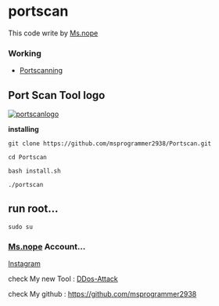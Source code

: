 # portscan
This code write by [Ms.nope](https://github.com/msprogrammer2938)
### Working
- [Portscanning](https://en.wikipedia.org/wiki/Port_scanner)

## Port Scan Tool logo
[![portscanlogo](https://user-images.githubusercontent.com/78996423/114490237-b8072400-9c29-11eb-965a-92ad5795e846.png)](https://github.com/msprogrammer2938/Portscan)

**installing**
```
git clone https://github.com/msprogrammer2938/Portscan.git

cd Portscan

bash install.sh

./portscan
```
## run root...
```
sudo su
```
### [Ms.nope](https://github.com/msprogrammer2938) Account...
[Instagram](https://instagram.com/programmer2938)

check My new Tool : [DDos-Attack](https://github.com/msprogrammer2938/DDos-Attack)

check My github : https://github.com/msprogrammer2938

